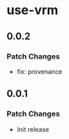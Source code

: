 # use-vrm

## 0.0.2

### Patch Changes

- fix: provenance

## 0.0.1

### Patch Changes

- Init release
